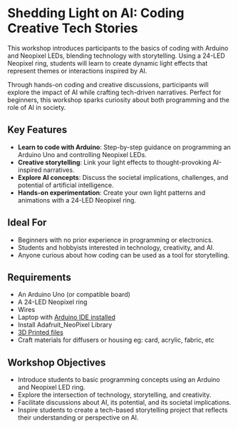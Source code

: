 # Shedding Light on AI: Coding Creative Tech Stories

This workshop introduces participants to the basics of coding with Arduino and Neopixel LEDs, blending technology with storytelling. Using a 24-LED Neopixel ring, students will learn to create dynamic light effects that represent themes or interactions inspired by AI. 

Through hands-on coding and creative discussions, participants will explore the impact of AI while crafting tech-driven narratives. Perfect for beginners, this workshop sparks curiosity about both programming and the role of AI in society.



## Key Features
- **Learn to code with Arduino**: Step-by-step guidance on programming an Arduino Uno and controlling Neopixel LEDs.
- **Creative storytelling**: Link your light effects to thought-provoking AI-inspired narratives.
- **Explore AI concepts**: Discuss the societal implications, challenges, and potential of artificial intelligence.
- **Hands-on experimentation**: Create your own light patterns and animations with a 24-LED Neopixel ring.



## Ideal For
- Beginners with no prior experience in programming or electronics.
- Students and hobbyists interested in technology, creativity, and AI.
- Anyone curious about how coding can be used as a tool for storytelling.



## Requirements
- An Arduino Uno (or compatible board)
- A 24-LED Neopixel ring
- Wires
- Laptop with [Arduino IDE installed](https://www.arduino.cc/)
- Install Adafruit_NeoPixel Library
- [3D Printed files](./Shedding_Light_on_AI/3D_Files)
- Craft materials for diffusers or housing eg: card, acrylic, fabric, etc


## Workshop Objectives
- Introduce students to basic programming concepts using an Arduino and Neopixel LED ring.
- Explore the intersection of technology, storytelling, and creativity.
- Facilitate discussions about AI, its potential, and its societal implications.
- Inspire students to create a tech-based storytelling project that reflects their understanding or perspective on AI.



    
